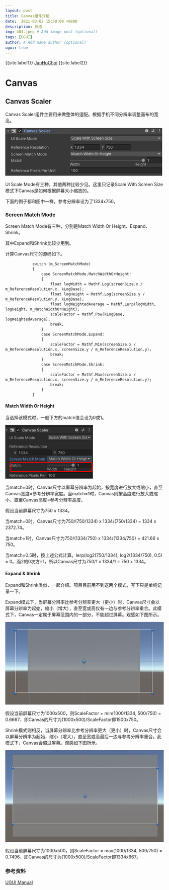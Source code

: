 ```yaml
---
layout: post
title: Canvas组件介绍
date:  2021-03-02 15:50:00 +0800
description: 总结
img: 404.jpeg # Add image post (optional)
tags: [UGUI]
author: # Add name author (optional)
ugui: true
---
```


{{site.label1}} <a href="https://github.com/janhochoi/" target="\_blank">JanHoChoi</a> {{site.label2}}

# Canvas

## Canvas Scaler

Canvas Scaler组件主要用来做整体的适配。根据手机不同分辨率调整画布的宽高。

![image.png](../../assets/img/canvas_1.png)

UI Scale Mode有三种，其他两种比较少见。这里只记录Scale With Screen Size模式下Canvas是如何根据屏幕大小缩放的。

下面的例子都和图中一样，参考分辨率设为了1334x750。

### Screen Match Mode

Screen Match Mode有三种，分别是Match Width Or Height、Expand、Shrink。

其中Expand和Shrink比较少用到。

计算Canvas尺寸的源码如下。

```
            switch (m_ScreenMatchMode)
            {
                case ScreenMatchMode.MatchWidthOrHeight:
                {
                    float logWidth = Mathf.Log(screenSize.x / m_ReferenceResolution.x, kLogBase);
                    float logHeight = Mathf.Log(screenSize.y / m_ReferenceResolution.y, kLogBase);
                    float logWeightedAverage = Mathf.Lerp(logWidth, logHeight, m_MatchWidthOrHeight);
                    scaleFactor = Mathf.Pow(kLogBase, logWeightedAverage);
                    break;
                }
                case ScreenMatchMode.Expand:
                {
                    scaleFactor = Mathf.Min(screenSize.x / m_ReferenceResolution.x, screenSize.y / m_ReferenceResolution.y);
                    break;
                }
                case ScreenMatchMode.Shrink:
                {
                    scaleFactor = Mathf.Max(screenSize.x / m_ReferenceResolution.x, screenSize.y / m_ReferenceResolution.y);
                    break;
                }
            }
```

#### Match Width Or Height

当选择该模式时，一般下方的match值会设为0或1。

![image.png](../../assets/img/canvas_2.png)

当match=0时，Canvas尺寸以屏幕分辨率为起始，按宽度进行放大或缩小，直至Canvas宽度=参考分辨率宽度。当match=1时，Canvas则按高度进行放大或缩小，直至Canvas高度=参考分辨率高度。

假设当前屏幕尺寸为750 x 1334。

当match=0时，Canvas尺寸为750/(750/1334) x 1334/(750/1334) = 1334 x 2372.74。

当match=1时，Canvas尺寸为750/(1334/750) x 1334/(1334/750) = 421.66 x 750。

当match=0.5时，按上述公式计算。lerp(log2(750/1334), log2(1334/750), 0.5) = 0。而2的0次方=1，所以Canvas尺寸为750/1 x 1334/1 = 750 x 1334。

#### Expand & Shrink

Expand和Shrink类似，一起介绍。项目目前用不到这两个模式，写下只是单纯记录一下。

Expand模式下，当屏幕分辨率比参考分辨率更大（更小）时，Canvas尺寸会以屏幕分辨率为起始，缩小（增大），直至宽或高仅有一边与参考分辨率重合。此模式下，Canvas一定属于屏幕范围内的一部分，不能超过屏幕。观感如下图所示。

![image.png](../../assets/img/canvas_3.png)

假设当前屏幕尺寸为1000x500，则ScaleFactor = min(1000/1334, 500/750) = 0.6667，即Canvas的尺寸为(1000x500)/ScaleFactor即1500x750。

Shrink模式则相反，当屏幕分辨率比参考分辨率更大（更小）时，Canvas尺寸会以屏幕分辨率为起始，缩小（增大），直至宽或高最后一边与参考分辨率重合。此模式下，Canvas会超过屏幕。观感如下图所示。

![image.png](../../assets/img/canvas_4.png)

假设当前屏幕尺寸为1000x500，则ScaleFactor = max(1000/1334, 500/750) = 0.7496，即Canvas的尺寸为(1000x500)/ScaleFactor即1334x667。

### 参考资料

[UGUI Manual](https://docs.unity3d.com/Packages/com.unity.ugui@1.0/manual/script-CanvasScaler.html)

